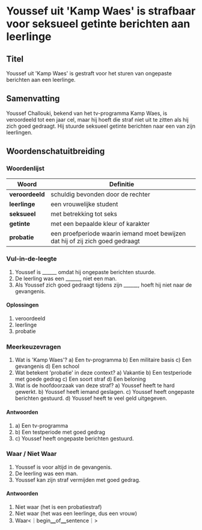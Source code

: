 # Youssef uit 'Kamp Waes' is strafbaar voor seksueel getinte berichten aan leerlinge

## Titel
Youssef uit 'Kamp Waes' is gestraft voor het sturen van ongepaste berichten aan een leerlinge.

## Samenvatting
Youssef Challouki, bekend van het tv-programma Kamp Waes, is veroordeeld tot een jaar cel, maar hij hoeft die straf niet uit te zitten als hij zich goed gedraagt. Hij stuurde seksueel getinte berichten naar een van zijn leerlingen.

## Woordenschatuitbreiding

### Woordenlijst

| Woord | Definitie |
|-------|-----------|
| **veroordeeld** | schuldig bevonden door de rechter |
| **leerlinge** | een vrouwelijke student |
| **seksueel** | met betrekking tot seks |
| **getinte** | met een bepaalde kleur of karakter |
| **probatie** | een proefperiode waarin iemand moet bewijzen dat hij of zij zich goed gedraagt |

### Vul-in-de-leegte
1. Youssef is ______ omdat hij ongepaste berichten stuurde.
2. De leerling was een ______, niet een man.
3. Als Youssef zich goed gedraagt tijdens zijn ______, hoeft hij niet naar de gevangenis.

#### Oplossingen
1. veroordeeld
2. leerlinge
3. probatie

### Meerkeuzevragen
1. Wat is 'Kamp Waes'?
   a) Een tv-programma
   b) Een militaire basis
   c) Een gevangenis
   d) Een school
2. Wat betekent 'probatie' in deze context?
   a) Vakantie
   b) Een testperiode met goede gedrag
   c) Een soort straf
   d) Een beloning
3. Wat is de hoofdoorzaak van deze straf?
   a) Youssef heeft te hard gewerkt.
   b) Youssef heeft iemand geslagen.
   c) Youssef heeft ongepaste berichten gestuurd.
   d) Youssef heeft te veel geld uitgegeven.

#### Antwoorden
1. a) Een tv-programma
2. b) Een testperiode met goed gedrag
3. c) Youssef heeft ongepaste berichten gestuurd.

### Waar / Niet Waar
1. Youssef is voor altijd in de gevangenis.
2. De leerling was een man.
3. Youssef kan zijn straf vermijden met goed gedrag.

#### Antwoorden
1. Niet waar (het is een probatiestraf)
2. Niet waar (het was een leerlinge, dus een vrouw)
3. Waar<｜begin▁of▁sentence｜>
